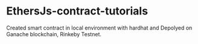 # EthersJs-contract-tutorials
Created smart contract in local environment with hardhat and Depolyed on Ganache blockchain, Rinkeby Testnet.
